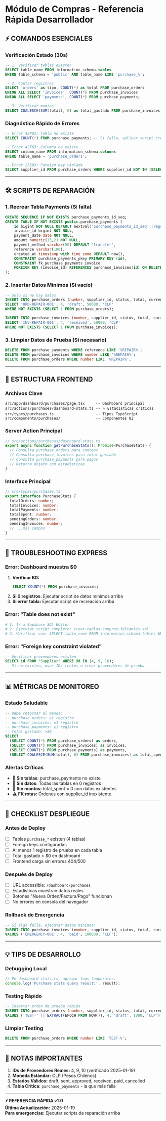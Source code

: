 # Módulo de Compras - Referencia Rápida Desarrollador

## ⚡ **COMANDOS ESENCIALES**

### **Verificación Estado (30s)**
```sql
-- 1. Verificar tablas existen
SELECT table_name FROM information_schema.tables 
WHERE table_schema = 'public' AND table_name LIKE 'purchase_%';

-- 2. Contar registros
SELECT 'orders' as tipo, COUNT(*) as total FROM purchase_orders
UNION ALL SELECT 'invoices', COUNT(*) FROM purchase_invoices
UNION ALL SELECT 'payments', COUNT(*) FROM purchase_payments;

-- 3. Verificar montos
SELECT COALESCE(SUM(total), 0) as total_gastado FROM purchase_invoices;
```

### **Diagnóstico Rápido de Errores**
```sql
-- Error 42P01: Tabla no existe
SELECT COUNT(*) FROM purchase_payments; -- Si falla, aplicar script creación

-- Error 42703: Columna no existe  
SELECT column_name FROM information_schema.columns 
WHERE table_name = 'purchase_orders';

-- Error 23503: Foreign key violada
SELECT supplier_id FROM purchase_orders WHERE supplier_id NOT IN (SELECT id FROM "Supplier");
```

---

## 🛠️ **SCRIPTS DE REPARACIÓN**

### **1. Recrear Tabla Payments (Si falta)**
```sql
CREATE SEQUENCE IF NOT EXISTS purchase_payments_id_seq;
CREATE TABLE IF NOT EXISTS public.purchase_payments (
    id bigint NOT NULL DEFAULT nextval('purchase_payments_id_seq'::regclass),
    invoice_id bigint NOT NULL,
    payment_date date NOT NULL,
    amount numeric(15,2) NOT NULL,
    payment_method varchar(50) DEFAULT 'transfer',
    reference varchar(100),
    created_at timestamp with time zone DEFAULT now(),
    CONSTRAINT purchase_payments_pkey PRIMARY KEY (id),
    CONSTRAINT fk_purchase_payments_invoice 
    FOREIGN KEY (invoice_id) REFERENCES purchase_invoices(id) ON DELETE CASCADE
);
```

### **2. Insertar Datos Mínimos (Si vacío)**
```sql
-- Solo si no hay datos
INSERT INTO purchase_orders (number, supplier_id, status, total, currency) 
SELECT 'ORD-REPAIR-001', 4, 'draft', 50000, 'CLP'
WHERE NOT EXISTS (SELECT 1 FROM purchase_orders);

INSERT INTO purchase_invoices (number, supplier_id, status, total, currency)
SELECT 'INV-REPAIR-001', 4, 'received', 50000, 'CLP' 
WHERE NOT EXISTS (SELECT 1 FROM purchase_invoices);
```

### **3. Limpiar Datos de Prueba (Si necesario)**
```sql
DELETE FROM purchase_payments WHERE reference LIKE '%REPAIR%';
DELETE FROM purchase_invoices WHERE number LIKE '%REPAIR%';
DELETE FROM purchase_orders WHERE number LIKE '%REPAIR%';
```

---

## 🔧 **ESTRUCTURA FRONTEND**

### **Archivos Clave**
```
src/app/dashboard/purchases/page.tsx     -- Dashboard principal
src/actions/purchases/dashboard-stats.ts -- ⭐ Estadísticas críticas
src/types/purchases.ts                   -- Tipos TypeScript
src/components/purchases/                -- Componentes UI
```

### **Server Action Principal**
```typescript
// src/actions/purchases/dashboard-stats.ts
export async function getPurchaseStats(): Promise<PurchaseStats> {
  // Consulta purchase_orders para conteos
  // Consulta purchase_invoices para total gastado
  // Consulta purchase_payments para pagos
  // Retorna objeto con estadísticas
}
```

### **Interface Principal**
```typescript
// src/types/purchases.ts
export interface PurchaseStats {
  totalOrders: number;
  totalInvoices: number;
  totalPayments: number;
  totalSpent: number;
  pendingOrders: number;
  pendingInvoices: number;
  // ...más campos
}
```

---

## 🚨 **TROUBLESHOOTING EXPRESS**

### **Error: Dashboard muestra $0**
1. **Verificar BD:**
   ```sql
   SELECT COUNT(*) FROM purchase_invoices;
   ```
2. **Si 0 registros:** Ejecutar script de datos mínimos arriba
3. **Si error tabla:** Ejecutar script de recreación arriba

### **Error: "Table does not exist"**
```bash
# 1. Ir a Supabase SQL Editor
# 2. Ejecutar script completo: crear-tablas-compras-faltantes.sql
# 3. Verificar con: SELECT table_name FROM information_schema.tables WHERE table_name LIKE 'purchase_%';
```

### **Error: "Foreign key constraint violated"**
```sql
-- Verificar proveedores existen
SELECT id FROM "Supplier" WHERE id IN (4, 9, 10);
-- Si no existen, usar IDs reales o crear proveedores de prueba
```

---

## 📊 **MÉTRICAS DE MONITOREO**

### **Estado Saludable**
```sql
-- Debe retornar al menos:
-- purchase_orders: ≥1 registro
-- purchase_invoices: ≥1 registro  
-- purchase_payments: ≥1 registro
-- Total gastado: >$0
SELECT 
  (SELECT COUNT(*) FROM purchase_orders) as orders,
  (SELECT COUNT(*) FROM purchase_invoices) as invoices,
  (SELECT COUNT(*) FROM purchase_payments) as payments,
  (SELECT COALESCE(SUM(total), 0) FROM purchase_invoices) as total_spent;
```

### **Alertas Críticas**
- 🚨 **Sin tablas:** purchase_payments no existe
- 🚨 **Sin datos:** Todas las tablas en 0 registros
- 🚨 **Sin montos:** total_spent = 0 con datos existentes
- ⚠️ **FK rotas:** Órdenes con supplier_id inexistente

---

## 🎯 **CHECKLIST DESPLIEGUE**

### **Antes de Deploy**
- [ ] Tablas `purchase_*` existen (4 tablas)
- [ ] Foreign keys configuradas
- [ ] Al menos 1 registro de prueba en cada tabla
- [ ] Total gastado > $0 en dashboard
- [ ] Frontend carga sin errores 404/500

### **Después de Deploy**
- [ ] URL accessible: `/dashboard/purchases`
- [ ] Estadísticas muestran datos reales
- [ ] Botones "Nueva Orden/Factura/Pago" funcionan
- [ ] No errores en consola del navegador

### **Rollback de Emergencia**
```sql
-- Si algo falla, ejecutar datos mínimos:
INSERT INTO purchase_invoices (number, supplier_id, status, total, currency)
VALUES ('EMERGENCY-001', 4, 'paid', 100000, 'CLP');
```

---

## 💡 **TIPS DE DESARROLLO**

### **Debugging Local**
```typescript
// En dashboard-stats.ts, agregar logs temporales:
console.log('Purchase stats query result:', result);
```

### **Testing Rápido**
```sql
-- Insertar orden de prueba rápida
INSERT INTO purchase_orders (number, supplier_id, status, total, currency)
VALUES ('TEST-' || EXTRACT(EPOCH FROM NOW()), 4, 'draft', 1000, 'CLP');
```

### **Limpiar Testing**
```sql
DELETE FROM purchase_orders WHERE number LIKE 'TEST-%';
```

---

## 📝 **NOTAS IMPORTANTES**

1. **IDs de Proveedores Reales:** 4, 9, 10 (verificado 2025-01-19)
2. **Moneda Estándar:** CLP (Pesos Chilenos)
3. **Estados Válidos:** draft, sent, approved, received, paid, cancelled
4. **Tabla Crítica:** `purchase_payments` - la que más falla

---

**⚡ REFERENCIA RÁPIDA v1.0**  
**Última Actualización:** 2025-01-19  
**Para emergencias:** Ejecutar scripts de reparación arriba 
